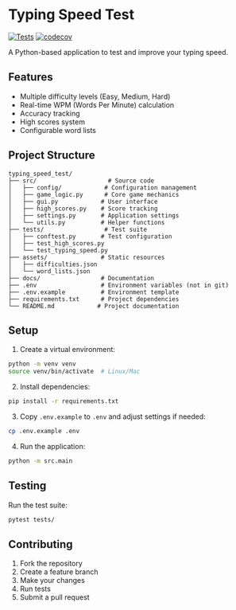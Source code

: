 # Typing Speed Test

[![Tests](https://github.com/hassanshabbirahmed/typing_speed_test/actions/workflows/python-test.yml/badge.svg)](https://github.com/hassanshabbirahmed/typing_speed_test/actions)
[![codecov](https://codecov.io/gh/hassanshabbirahmed/typing_speed_test/branch/main/graph/badge.svg)](https://codecov.io/gh/hassanshabbirahmed/typing_speed_test)

A Python-based application to test and improve your typing speed.

## Features

- Multiple difficulty levels (Easy, Medium, Hard)
- Real-time WPM (Words Per Minute) calculation
- Accuracy tracking
- High scores system
- Configurable word lists

## Project Structure

```
typing_speed_test/
├── src/                    # Source code
│   ├── config/            # Configuration management
│   ├── game_logic.py      # Core game mechanics
│   ├── gui.py            # User interface
│   ├── high_scores.py    # Score tracking
│   ├── settings.py       # Application settings
│   └── utils.py          # Helper functions
├── tests/                 # Test suite
│   ├── conftest.py       # Test configuration
│   ├── test_high_scores.py
│   └── test_typing_speed.py
├── assets/               # Static resources
│   ├── difficulties.json
│   └── word_lists.json
├── docs/                 # Documentation
├── .env                  # Environment variables (not in git)
├── .env.example          # Environment template
├── requirements.txt      # Project dependencies
└── README.md            # Project documentation
```

## Setup

1. Create a virtual environment:
```bash
python -m venv venv
source venv/bin/activate  # Linux/Mac
```

2. Install dependencies:
```bash
pip install -r requirements.txt
```

3. Copy `.env.example` to `.env` and adjust settings if needed:
```bash
cp .env.example .env
```

4. Run the application:
```bash
python -m src.main
```

## Testing

Run the test suite:
```bash
pytest tests/
```

## Contributing

1. Fork the repository
2. Create a feature branch
3. Make your changes
4. Run tests
5. Submit a pull request
